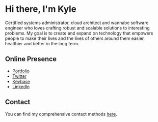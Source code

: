 # Hi there, I'm Kyle

Certified systems administrator, cloud architect and wannabe software engineer who loves crafting robust and scalable solutions to interesting problems. My goal is to create and expand on technology that empowers people to make their lives and the lives of others around them easier, healthier and better in the long term.

## Online Presence

- [Portfolio](https://kmw.dev)
- [Twitter](https://twitter.com/TallonRain)
- [Keybase](https://keybase.io/tallonrain)
- [LinkedIn](https://www.linkedin.com/in/kylemworthington/)

## Contact

You can find my comprehensive contact methods [here](https://kmw.dev/contact).
